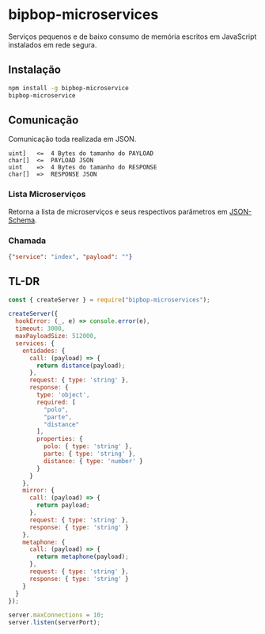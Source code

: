 # bipbop-microservices
Serviços pequenos e de baixo consumo de memória escritos em JavaScript instalados em rede segura.

## Instalação

```bash
npm install -g bipbop-microservice
bipbop-microservice
```

## Comunicação

Comunicação toda realizada em JSON.

```
uint]   <=  4 Bytes do tamanho do PAYLOAD
char[]  <=  PAYLOAD JSON
uint    =>  4 Bytes do tamanho do RESPONSE
char[]  =>  RESPONSE JSON
```

### Lista Microserviços

Retorna a lista de microserviços e seus respectivos parâmetros em [JSON-Schema](https://jsonschema.net/).

### Chamada

```json
{"service": "index", "payload": ""}
```
## TL-DR

```js
const { createServer } = require("bipbop-microservices");

createServer({
  hookError: (_, e) => console.error(e),
  timeout: 3000,
  maxPayloadSize: 512000,
  services: {
    entidades: {
      call: (payload) => {
        return distance(payload);
      },
      request: { type: 'string' },
      response: {
        type: 'object',
        required: [
          "polo",
          "parte",
          "distance"
        ],
        properties: {
          polo: { type: 'string' },
          parte: { type: 'string' },
          distance: { type: 'number' }
        }
      }
    },
    mirror: {
      call: (payload) => {
        return payload;
      },
      request: { type: 'string' },
      response: { type: 'string' }
    },
    metaphone: {
      call: (payload) => {
        return metaphone(payload);
      },
      request: { type: 'string' },
      response: { type: 'string' }
    }
  }
});

server.maxConnections = 10;
server.listen(serverPort);
```
